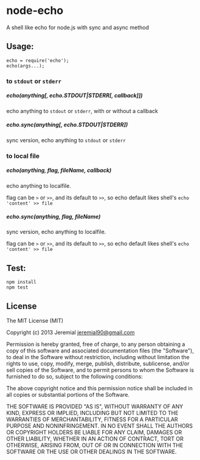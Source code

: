# node-echo


A shell like echo for node.js with sync and async method

## Usage:

    echo = require('echo');
    echo(args...);

### to `stdout` or `stderr`

##### echo(anything[, echo.STDOUT|STDERR[, callback]])
echo anything to `stdout` or `stderr`, with or without a callback

##### echo.sync(anything[, echo.STDOUT|STDERR])
sync version, echo anything to `stdout` or `stderr`

### to local file

##### echo(anything, flag, fileName, callback)
echo anything to localfile.

flag can be `>` or `>>`, and its default to `>>`, so echo default likes shell's
`echo 'content' >> file`

##### echo.sync(anything, flag, fileName)
sync version, echo anything to localfile.

flag can be `>` or `>>`, and its default to `>>`, so echo default likes shell's
`echo 'content' >> file`

## Test:

    npm install
    npm test

## License

The MIT License (MIT)

Copyright (c) 2013 Jeremial jeremial90@gmail.com

Permission is hereby granted, free of charge, to any person obtaining a copy
of this software and associated documentation files (the "Software"), to deal
in the Software without restriction, including without limitation the rights
to use, copy, modify, merge, publish, distribute, sublicense, and/or sell
copies of the Software, and to permit persons to whom the Software is
furnished to do so, subject to the following conditions:

The above copyright notice and this permission notice shall be included in
all copies or substantial portions of the Software.

THE SOFTWARE IS PROVIDED "AS IS", WITHOUT WARRANTY OF ANY KIND, EXPRESS OR
IMPLIED, INCLUDING BUT NOT LIMITED TO THE WARRANTIES OF MERCHANTABILITY,
FITNESS FOR A PARTICULAR PURPOSE AND NONINFRINGEMENT. IN NO EVENT SHALL THE
AUTHORS OR COPYRIGHT HOLDERS BE LIABLE FOR ANY CLAIM, DAMAGES OR OTHER
LIABILITY, WHETHER IN AN ACTION OF CONTRACT, TORT OR OTHERWISE, ARISING FROM,
OUT OF OR IN CONNECTION WITH THE SOFTWARE OR THE USE OR OTHER DEALINGS IN
THE SOFTWARE.
